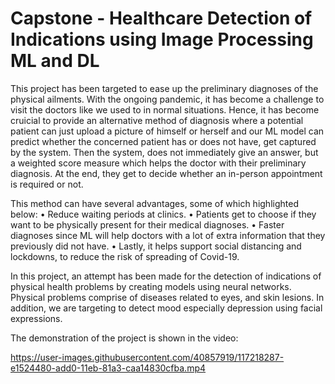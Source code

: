 # Capstone - Healthcare Detection of Indications using Image Processing ML and DL

This project has been targeted to ease up the preliminary diagnoses of the physical ailments. With the ongoing pandemic, it has become a challenge to visit the doctors like we used to in normal situations. Hence, it has become cruicial to provide an alternative method of diagnosis where a potential patient can just upload a picture of himself or herself and our ML model can predict whether the concerned patient has or does not have, get captured by the system. Then the system, does not immediately give an answer, but a weighted score measure which helps the doctor with their preliminary diagnosis. At the end, they get to decide whether an in-person appointment is required or not.

This method can have several advantages, some of which highlighted below:
• Reduce waiting periods at clinics.
• Patients get to choose if they want to be physically present for their medical diagnoses.
• Faster diagnoses since ML will help doctors with a lot of extra information that they previously did not have.
• Lastly, it helps support social distancing and lockdowns, to reduce the risk of spreading of Covid-19.

In this project, an attempt has been made for the detection of indications of physical health problems by creating models using neural networks. Physical problems comprise of diseases related to eyes, and skin lesions. In addition, we are targeting to detect mood especially depression using facial expressions.

The demonstration of the project is shown in the video:

https://user-images.githubusercontent.com/40857919/117218287-e1524480-add0-11eb-81a3-caa14830cfba.mp4

